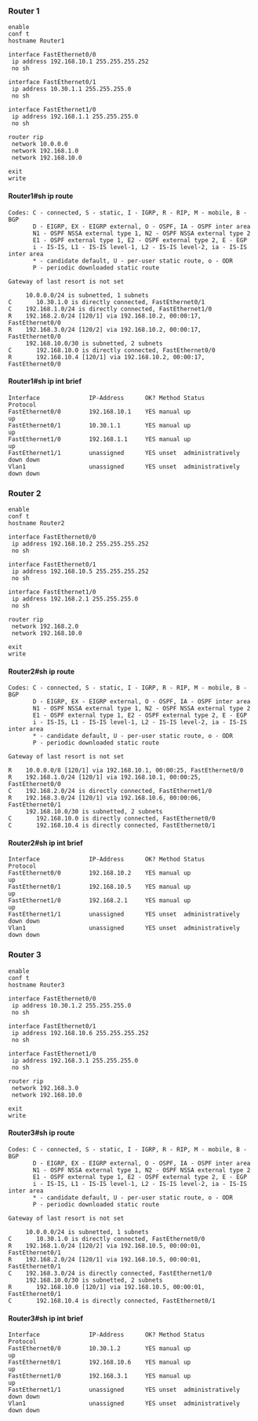 ### Router 1
	enable
	conf t
	hostname Router1

	interface FastEthernet0/0
	 ip address 192.168.10.1 255.255.255.252
	 no sh

	interface FastEthernet0/1
	 ip address 10.30.1.1 255.255.255.0
	 no sh

	interface FastEthernet1/0
	 ip address 192.168.1.1 255.255.255.0
	 no sh

	router rip
	 network 10.0.0.0
	 network 192.168.1.0
	 network 192.168.10.0

	exit
	write

#### Router1#sh ip route
	Codes: C - connected, S - static, I - IGRP, R - RIP, M - mobile, B - BGP
	       D - EIGRP, EX - EIGRP external, O - OSPF, IA - OSPF inter area
	       N1 - OSPF NSSA external type 1, N2 - OSPF NSSA external type 2
	       E1 - OSPF external type 1, E2 - OSPF external type 2, E - EGP
	       i - IS-IS, L1 - IS-IS level-1, L2 - IS-IS level-2, ia - IS-IS inter area
	       * - candidate default, U - per-user static route, o - ODR
	       P - periodic downloaded static route

	Gateway of last resort is not set

	     10.0.0.0/24 is subnetted, 1 subnets
	C       10.30.1.0 is directly connected, FastEthernet0/1
	C    192.168.1.0/24 is directly connected, FastEthernet1/0
	R    192.168.2.0/24 [120/1] via 192.168.10.2, 00:00:17, FastEthernet0/0
	R    192.168.3.0/24 [120/2] via 192.168.10.2, 00:00:17, FastEthernet0/0
	     192.168.10.0/30 is subnetted, 2 subnets
	C       192.168.10.0 is directly connected, FastEthernet0/0
	R       192.168.10.4 [120/1] via 192.168.10.2, 00:00:17, FastEthernet0/0


#### Router1#sh ip int brief
	Interface              IP-Address      OK? Method Status                Protocol 
	FastEthernet0/0        192.168.10.1    YES manual up                    up 
	FastEthernet0/1        10.30.1.1       YES manual up                    up 
	FastEthernet1/0        192.168.1.1     YES manual up                    up 
	FastEthernet1/1        unassigned      YES unset  administratively down down 
	Vlan1                  unassigned      YES unset  administratively down down

### Router 2
	enable
	conf t
	hostname Router2

	interface FastEthernet0/0
	 ip address 192.168.10.2 255.255.255.252 
	 no sh

	interface FastEthernet0/1
	 ip address 192.168.10.5 255.255.255.252
	 no sh

	interface FastEthernet1/0
	 ip address 192.168.2.1 255.255.255.0
	 no sh

	router rip
	 network 192.168.2.0
	 network 192.168.10.0

	exit
	write

#### Router2#sh ip route
	Codes: C - connected, S - static, I - IGRP, R - RIP, M - mobile, B - BGP
	       D - EIGRP, EX - EIGRP external, O - OSPF, IA - OSPF inter area
	       N1 - OSPF NSSA external type 1, N2 - OSPF NSSA external type 2
	       E1 - OSPF external type 1, E2 - OSPF external type 2, E - EGP
	       i - IS-IS, L1 - IS-IS level-1, L2 - IS-IS level-2, ia - IS-IS inter area
	       * - candidate default, U - per-user static route, o - ODR
	       P - periodic downloaded static route

	Gateway of last resort is not set

	R    10.0.0.0/8 [120/1] via 192.168.10.1, 00:00:25, FastEthernet0/0
	R    192.168.1.0/24 [120/1] via 192.168.10.1, 00:00:25, FastEthernet0/0
	C    192.168.2.0/24 is directly connected, FastEthernet1/0
	R    192.168.3.0/24 [120/1] via 192.168.10.6, 00:00:06, FastEthernet0/1
	     192.168.10.0/30 is subnetted, 2 subnets
	C       192.168.10.0 is directly connected, FastEthernet0/0
	C       192.168.10.4 is directly connected, FastEthernet0/1


#### Router2#sh ip int brief
	Interface              IP-Address      OK? Method Status                Protocol 
	FastEthernet0/0        192.168.10.2    YES manual up                    up 
	FastEthernet0/1        192.168.10.5    YES manual up                    up 
	FastEthernet1/0        192.168.2.1     YES manual up                    up 
	FastEthernet1/1        unassigned      YES unset  administratively down down 
	Vlan1                  unassigned      YES unset  administratively down down

### Router 3
	enable
	conf t
	hostname Router3

	interface FastEthernet0/0
	 ip address 10.30.1.2 255.255.255.0
	 no sh

	interface FastEthernet0/1
	 ip address 192.168.10.6 255.255.255.252
	 no sh

	interface FastEthernet1/0
	 ip address 192.168.3.1 255.255.255.0
	 no sh

	router rip
	 network 192.168.3.0
	 network 192.168.10.0

	exit
	write

#### Router3#sh ip route
	Codes: C - connected, S - static, I - IGRP, R - RIP, M - mobile, B - BGP
	       D - EIGRP, EX - EIGRP external, O - OSPF, IA - OSPF inter area
	       N1 - OSPF NSSA external type 1, N2 - OSPF NSSA external type 2
	       E1 - OSPF external type 1, E2 - OSPF external type 2, E - EGP
	       i - IS-IS, L1 - IS-IS level-1, L2 - IS-IS level-2, ia - IS-IS inter area
	       * - candidate default, U - per-user static route, o - ODR
	       P - periodic downloaded static route

	Gateway of last resort is not set

	     10.0.0.0/24 is subnetted, 1 subnets
	C       10.30.1.0 is directly connected, FastEthernet0/0
	R    192.168.1.0/24 [120/2] via 192.168.10.5, 00:00:01, FastEthernet0/1
	R    192.168.2.0/24 [120/1] via 192.168.10.5, 00:00:01, FastEthernet0/1
	C    192.168.3.0/24 is directly connected, FastEthernet1/0
	     192.168.10.0/30 is subnetted, 2 subnets
	R       192.168.10.0 [120/1] via 192.168.10.5, 00:00:01, FastEthernet0/1
	C       192.168.10.4 is directly connected, FastEthernet0/1


#### Router3#sh ip int brief
	Interface              IP-Address      OK? Method Status                Protocol 
	FastEthernet0/0        10.30.1.2       YES manual up                    up 
	FastEthernet0/1        192.168.10.6    YES manual up                    up 
	FastEthernet1/0        192.168.3.1     YES manual up                    up 
	FastEthernet1/1        unassigned      YES unset  administratively down down 
	Vlan1                  unassigned      YES unset  administratively down down

